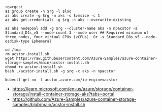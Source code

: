 ```
rg=rgcsi
az group create -n $rg -l $loc
az aks create -g $rg -n aks -s $vmsize -c 1
az aks get-credentials -g $rg -n aks --overwrite-existing

az aks nodepool add -g $rg --cluster-name aks -n npacstor -s Standard_D4s_v5 --node-count 3 --mode user ## Required minimum of three nodes, four virtual CPUs (vCPUs). Or -s Standard_D8s_v5 --node-osdisk-type Ephemeral

cd /tmp
rm acstor-install.sh
wget https://raw.githubusercontent.com/Azure-Samples/azure-container-storage-samples/main/acstor-install.sh
chmod +x acstor-install.sh 
bash ./acstor-install.sh -g $rg -c aks -n npacstor
```

```
kubectl get no -l acstor.azure.com/io-engine=acstor
```

- https://learn.microsoft.com/en-us/azure/storage/container-storage/install-container-storage-aks?tabs=portal
- https://github.com/Azure-Samples/azure-container-storage-samples/blob/main/acstor-install.sh
